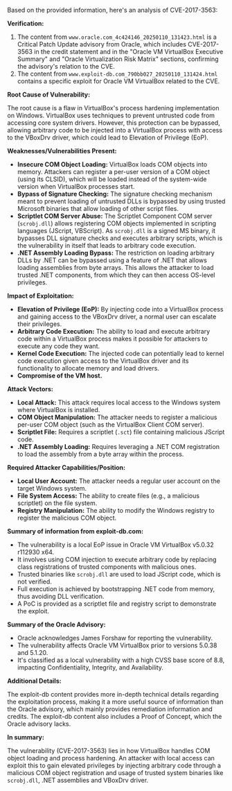 Based on the provided information, here's an analysis of CVE-2017-3563:

**Verification:**

1.  The content from `www.oracle.com_4c424146_20250110_131423.html` is a Critical Patch Update advisory from Oracle, which includes CVE-2017-3563 in the credit statement and in the "Oracle VM VirtualBox Executive Summary" and "Oracle Virtualization Risk Matrix" sections, confirming the advisory's relation to the CVE.
2.  The content from `www.exploit-db.com_790bb027_20250110_131424.html` contains a specific exploit for Oracle VM VirtualBox related to the CVE.

**Root Cause of Vulnerability:**

The root cause is a flaw in VirtualBox's process hardening implementation on Windows. VirtualBox uses techniques to prevent untrusted code from accessing core system drivers. However, this protection can be bypassed, allowing arbitrary code to be injected into a VirtualBox process with access to the VBoxDrv driver, which could lead to Elevation of Privilege (EoP).

**Weaknesses/Vulnerabilities Present:**

*   **Insecure COM Object Loading:** VirtualBox loads COM objects into memory. Attackers can register a per-user version of a COM object (using its CLSID), which will be loaded instead of the system-wide version when VirtualBox processes start.
*   **Bypass of Signature Checking:** The signature checking mechanism meant to prevent loading of untrusted DLLs is bypassed by using trusted Microsoft binaries that allow loading of other script files.
*   **Scriptlet COM Server Abuse:** The Scriptlet Component COM server (`scrobj.dll`) allows registering COM objects implemented in scripting languages (JScript, VBScript). As `scrobj.dll` is a signed MS binary, it bypasses DLL signature checks and executes arbitrary scripts, which is the vulnerability in itself that leads to arbitrary code execution.
*   **.NET Assembly Loading Bypass:** The restriction on loading arbitrary DLLs by .NET can be bypassed using a feature of .NET that allows loading assemblies from byte arrays. This allows the attacker to load trusted .NET components, from which they can then access OS-level privileges.

**Impact of Exploitation:**

*   **Elevation of Privilege (EoP):** By injecting code into a VirtualBox process and gaining access to the VBoxDrv driver, a normal user can escalate their privileges.
*   **Arbitrary Code Execution:** The ability to load and execute arbitrary code within a VirtualBox process makes it possible for attackers to execute any code they want.
*   **Kernel Code Execution:** The injected code can potentially lead to kernel code execution given access to the VirtualBox driver and its functionality to allocate memory and load drivers.
*   **Compromise of the VM host.**

**Attack Vectors:**

*   **Local Attack:** This attack requires local access to the Windows system where VirtualBox is installed.
*   **COM Object Manipulation:** The attacker needs to register a malicious per-user COM object (such as the VirtualBox Client COM server).
*   **Scriptlet File:** Requires a scriptlet (`.sct`) file containing malicious JScript code.
*   **.NET Assembly Loading:** Requires leveraging a .NET COM registration to load the assembly from a byte array within the process.

**Required Attacker Capabilities/Position:**

*   **Local User Account:** The attacker needs a regular user account on the target Windows system.
*   **File System Access:** The ability to create files (e.g., a malicious scriptlet) on the file system.
*   **Registry Manipulation:** The ability to modify the Windows registry to register the malicious COM object.

**Summary of information from exploit-db.com:**

*   The vulnerability is a local EoP issue in Oracle VM VirtualBox v5.0.32 r112930 x64.
*   It involves using COM injection to execute arbitrary code by replacing class registrations of trusted components with malicious ones.
*   Trusted binaries like `scrobj.dll` are used to load JScript code, which is not verified.
*   Full execution is achieved by bootstrapping .NET code from memory, thus avoiding DLL verification.
*   A PoC is provided as a scriptlet file and registry script to demonstrate the exploit.

**Summary of the Oracle Advisory:**

*   Oracle acknowledges James Forshaw for reporting the vulnerability.
*   The vulnerability affects Oracle VM VirtualBox prior to versions 5.0.38 and 5.1.20.
*   It's classified as a local vulnerability with a high CVSS base score of 8.8, impacting Confidentiality, Integrity, and Availability.

**Additional Details:**

The exploit-db content provides more in-depth technical details regarding the exploitation process, making it a more useful source of information than the Oracle advisory, which mainly provides remediation information and credits. The exploit-db content also includes a Proof of Concept, which the Oracle advisory lacks.

**In summary:**

The vulnerability (CVE-2017-3563) lies in how VirtualBox handles COM object loading and process hardening. An attacker with local access can exploit this to gain elevated privileges by injecting arbitrary code through a malicious COM object registration and usage of trusted system binaries like `scrobj.dll`, .NET assemblies and VBoxDrv driver.